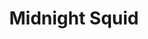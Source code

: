 ---
templateKey: blog-post
featuredpost: false
featuredimage: /assets/Midnight_Squid.png
title: Midnight Squid
description: Fish~Submarine
testfield: 1596
---